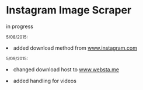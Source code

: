 # Instagram Image Scraper
in progress 

<sub>5/08/2015:<li>
added download method from www.instagram.com
</li></sub>

<sub>5/09/2015:<li>
changed download host to www.websta.me
</li>
<li>added handling for videos
</li></sub>
